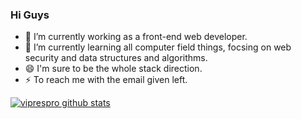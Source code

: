 ### Hi Guys

- 🔭 I’m currently working  as a front-end web developer.
- 🌱 I’m currently learning all computer field things, focsing on web security and  data structures and algorithms.
- 😄 I'm sure to be the whole stack direction.
- ⚡ To reach me with the email given left.

[![viprespro github stats](https://github-profile-trophy.vercel.app/?username=viprespro&theme=gruvbox)](//vipres.top)


<!--
**viprespro/viprespro** is a ✨ _special_ ✨ repository because its `README.md` (this file) appears on your GitHub profile.

Here are some ideas to get you started:

- 🔭 I’m currently working on ...
- 🌱 I’m currently learning ...
- 👯 I’m looking to collaborate on ...
- 🤔 I’m looking for help with ...
- 💬 Ask me about ...
- 📫 How to reach me: ...
- 😄 Pronouns: ...
- ⚡ Fun fact: ...
-->
